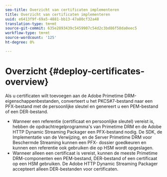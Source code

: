 ```yaml
---
seo-title: Overzicht van certificaten implementeren
title: Overzicht van certificaten implementeren
uuid: e6413f9f-69a5-4881-bb13-47a80cf32a48
translation-type: tm+mt
source-git-commit: 635e2893439c5459907c54d2c3bd86f58da0eec5
workflow-type: tm+mt
source-wordcount: '125'
ht-degree: 0%

---
```



# Overzicht {#deploy-certificates-overview}

Als u certificaten wilt toevoegen aan de Adobe Primetime DRM-eigenschappenbestanden, converteert u het PKCS#7-bestand naar een PFX-bestand met de persoonlijke sleutel en genereert u een PEM-bestand of een DER-bestand.

* Wanneer een referentie (certificaat en persoonlijke sleutel) vereist is, hebben de opdrachtregelprogramma&#39;s van Primetime DRM en de Adobe HTTP Dynamic Streaming Packager een PFX-bestand nodig. De SDK, de Implementatie van de Verwijzing, en de Server Primetime DRM voor Beschermde Streaming kunnen een PFX- dossier goedkeuren en kunnen een referentie ook gebruiken die op HSM wordt opgeslagen.
* Wanneer alleen een certificaat is vereist, kunnen de meeste Primetime DRM-componenten een PEM-bestand, DER-bestand of een certificaat op een HSM gebruiken. De Adobe HTTP Dynamic Streaming Packager accepteert alleen DER-bestanden voor certificaten.